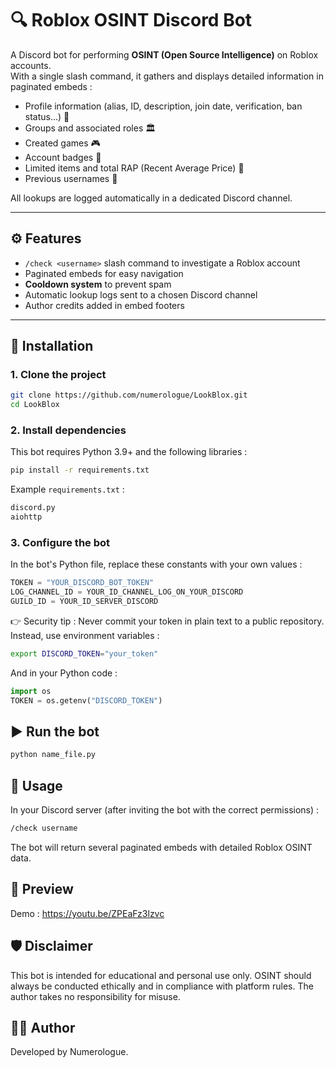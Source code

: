 # 🔍 Roblox OSINT Discord Bot

A Discord bot for performing **OSINT (Open Source Intelligence)** on Roblox accounts.  
With a single slash command, it gathers and displays detailed information in paginated embeds :  

- Profile information (alias, ID, description, join date, verification, ban status…) 👤
- Groups and associated roles 🏛️
- Created games 🎮
- Account badges 🏅
- Limited items and total RAP (Recent Average Price) 💎
- Previous usernames 📜

All lookups are logged automatically in a dedicated Discord channel.

---

## ⚙️ Features
- `/check <username>` slash command to investigate a Roblox account  
- Paginated embeds for easy navigation  
- **Cooldown system** to prevent spam  
- Automatic lookup logs sent to a chosen Discord channel  
- Author credits added in embed footers  

---

## 🚀 Installation

### 1. Clone the project
```bash
git clone https://github.com/numerologue/LookBlox.git
cd LookBlox
```

### 2. Install dependencies

This bot requires Python 3.9+ and the following libraries :
```bash
pip install -r requirements.txt
```

Example `requirements.txt` :
```bash
discord.py
aiohttp
```

### 3. Configure the bot

In the bot's Python file, replace these constants with your own values :
```python
TOKEN = "YOUR_DISCORD_BOT_TOKEN"
LOG_CHANNEL_ID = YOUR_ID_CHANNEL_LOG_ON_YOUR_DISCORD
GUILD_ID = YOUR_ID_SERVER_DISCORD
```

👉 Security tip :
Never commit your token in plain text to a public repository.
Instead, use environment variables :
```bash
export DISCORD_TOKEN="your_token"
```

And in your Python code :
```python
import os
TOKEN = os.getenv("DISCORD_TOKEN")
```

## ▶️ Run the bot
```bash
python name_file.py
```

## 📜 Usage

In your Discord server (after inviting the bot with the correct permissions) :
```bash
/check username
```
The bot will return several paginated embeds with detailed Roblox OSINT data.

## 📸 Preview

Demo : https://youtu.be/ZPEaFz3lzvc

## 🛡️ Disclaimer

This bot is intended for educational and personal use only.
OSINT should always be conducted ethically and in compliance with platform rules.
The author takes no responsibility for misuse.

## 👨‍💻 Author

Developed by Numerologue. 
